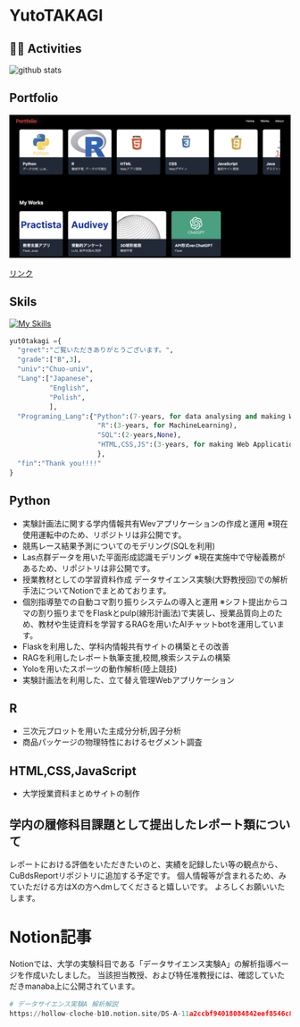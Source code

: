 # YutoTAKAGI

<!-- 4. GitHub usernameを変更, 2箇所 -->
<!-- ライトモート：theme=light, ダークモート：theme=vue-dark  -->
## 🏃‍♀️ Activities
<div align="left"> 
  <img alt="github stats" height="170px" src="https://github-readme-stats.vercel.app/api/top-langs/?username=yut0takagi&theme=vue-dark&layout=compact" />
</div>

## Portfolio
<a link="https://yut0takagi.github.io/Portfolio/portfolio">
<img alt="Portfolio" src="https://github.com/yut0takagi/Portfolio/blob/main/%E3%82%B9%E3%82%AF%E3%83%AA%E3%83%BC%E3%83%B3%E3%82%B7%E3%83%A7%E3%83%83%E3%83%88%202025-03-30%2014.25.34.png?raw=true">
</a>

[リンク](https://yut0takagi.github.io/Portfolio/portfolio)


## Skils
[![My Skills](https://skillicons.dev/icons?i=js,html,css,python,r,sqltypescript)](https://skillicons.dev)

```Python
yut0takagi ={
  "greet":"ご覧いただきありがとうございます。",
  "grade":["B",3],
  "univ":"Chuo-univ",
  "Lang":["Japanese",
          "English",
          "Polish",
          ],
  "Programing_Lang":{"Python":(7-years, for data analysing and making Web applications),
                      "R":(3-years, for MachineLearning),
                      "SQL":(2-years,None),
                      "HTML,CSS,JS":(3-years, for making Web Applications),
                      },
  "fin":"Thank you!!!!"
} 
```
## Python
* 実験計画法に関する学内情報共有Wevアプリケーションの作成と運用
  ※現在使用運転中のため、リポジトリは非公開です。
* 競馬レース結果予測についてのモデリング(SQLを利用)
* Las点群データを用いた平面形成認識モデリング
  ※現在実施中で守秘義務があるため、リポジトリは非公開です。
* 授業教材としての学習資料作成
  データサイエンス実験(大野教授回)での解析手法についてNotionでまとめております。
* 個別指導塾での自動コマ割り振りシステムの導入と運用
  ※シフト提出からコマの割り振りまでをFlaskとpulp(線形計画法)で実装し、授業品質向上のため、教材や生徒資料を学習するRAGを用いたAIチャットbotを運用しています。
* Flaskを利用した、学科内情報共有サイトの構築とその改善
* RAGを利用したレポート執筆支援,校閲,検索システムの構築
* Yoloを用いたスポーツの動作解析(陸上競技)
* 実験計画法を利用した、立て替え管理Webアプリケーション

## R
* 三次元プロットを用いた主成分分析,因子分析
* 商品パッケージの物理特性におけるセグメント調査

## HTML,CSS,JavaScript
* 大学授業資料まとめサイトの制作

## 学内の履修科目課題として提出したレポート類について
レポートにおける評価をいただきたいのと、実績を記録したい等の観点から、CuBdsReportリポジトリに追加する予定です。
個人情報等が含まれるため、みていただける方はXの方へdmしてくださると嬉しいです。
よろしくお願いいたします。

# Notion記事
Notionでは、大学の実験科目である「データサイエンス実験A」の解析指導ページを作成いたしました。
当該担当教授、および特任准教授には、確認していただきmanaba上に公開されています。
```Python
# データサイエンス実験A 解析解説
https://hollow-cloche-b10.notion.site/DS-A-11a2ccbf94018084842eef8546c890b6?pvs=4
```
